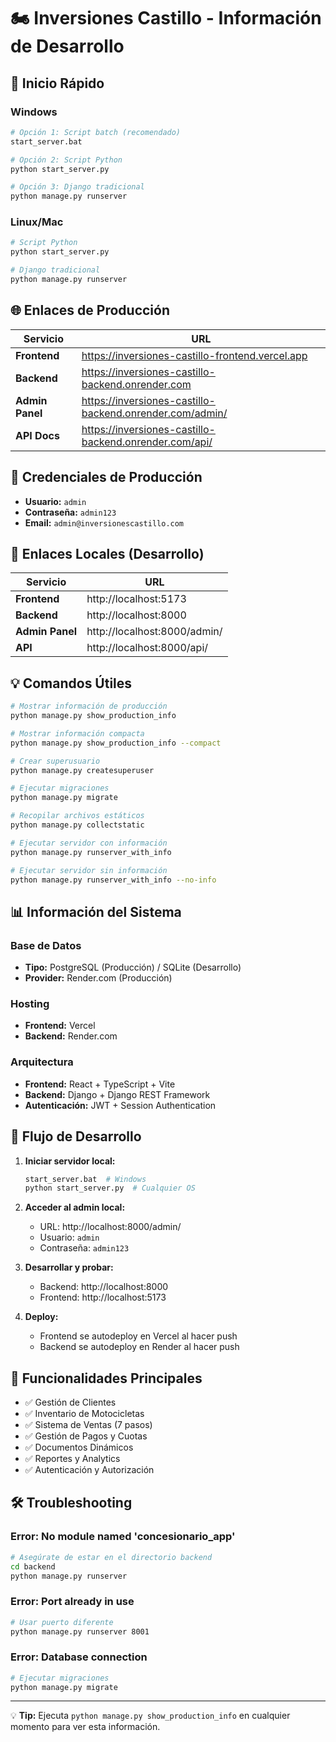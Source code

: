 # 🏍️ Inversiones Castillo - Información de Desarrollo

## 🚀 Inicio Rápido

### Windows
```bash
# Opción 1: Script batch (recomendado)
start_server.bat

# Opción 2: Script Python
python start_server.py

# Opción 3: Django tradicional
python manage.py runserver
```

### Linux/Mac
```bash
# Script Python
python start_server.py

# Django tradicional
python manage.py runserver
```

## 🌐 Enlaces de Producción

| Servicio | URL |
|----------|-----|
| **Frontend** | https://inversiones-castillo-frontend.vercel.app |
| **Backend** | https://inversiones-castillo-backend.onrender.com |
| **Admin Panel** | https://inversiones-castillo-backend.onrender.com/admin/ |
| **API Docs** | https://inversiones-castillo-backend.onrender.com/api/ |

## 🔐 Credenciales de Producción

- **Usuario:** `admin`
- **Contraseña:** `admin123`
- **Email:** `admin@inversionescastillo.com`

## 🔧 Enlaces Locales (Desarrollo)

| Servicio | URL |
|----------|-----|
| **Frontend** | http://localhost:5173 |
| **Backend** | http://localhost:8000 |
| **Admin Panel** | http://localhost:8000/admin/ |
| **API** | http://localhost:8000/api/ |

## 💡 Comandos Útiles

```bash
# Mostrar información de producción
python manage.py show_production_info

# Mostrar información compacta
python manage.py show_production_info --compact

# Crear superusuario
python manage.py createsuperuser

# Ejecutar migraciones
python manage.py migrate

# Recopilar archivos estáticos
python manage.py collectstatic

# Ejecutar servidor con información
python manage.py runserver_with_info

# Ejecutar servidor sin información
python manage.py runserver_with_info --no-info
```

## 📊 Información del Sistema

### Base de Datos
- **Tipo:** PostgreSQL (Producción) / SQLite (Desarrollo)
- **Provider:** Render.com (Producción)

### Hosting
- **Frontend:** Vercel
- **Backend:** Render.com

### Arquitectura
- **Frontend:** React + TypeScript + Vite
- **Backend:** Django + Django REST Framework
- **Autenticación:** JWT + Session Authentication

## 🔄 Flujo de Desarrollo

1. **Iniciar servidor local:**
   ```bash
   start_server.bat  # Windows
   python start_server.py  # Cualquier OS
   ```

2. **Acceder al admin local:**
   - URL: http://localhost:8000/admin/
   - Usuario: `admin`
   - Contraseña: `admin123`

3. **Desarrollar y probar:**
   - Backend: http://localhost:8000
   - Frontend: http://localhost:5173

4. **Deploy:**
   - Frontend se autodeploy en Vercel al hacer push
   - Backend se autodeploy en Render al hacer push

## 📱 Funcionalidades Principales

- ✅ Gestión de Clientes
- ✅ Inventario de Motocicletas
- ✅ Sistema de Ventas (7 pasos)
- ✅ Gestión de Pagos y Cuotas
- ✅ Documentos Dinámicos
- ✅ Reportes y Analytics
- ✅ Autenticación y Autorización

## 🛠️ Troubleshooting

### Error: No module named 'concesionario_app'
```bash
# Asegúrate de estar en el directorio backend
cd backend
python manage.py runserver
```

### Error: Port already in use
```bash
# Usar puerto diferente
python manage.py runserver 8001
```

### Error: Database connection
```bash
# Ejecutar migraciones
python manage.py migrate
```

---

💡 **Tip:** Ejecuta `python manage.py show_production_info` en cualquier momento para ver esta información.